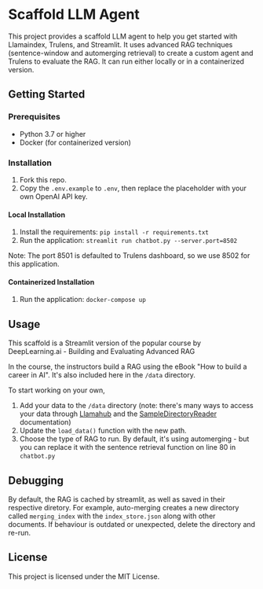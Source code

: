 # Scaffold LLM Agent

This project provides a scaffold LLM agent to help you get started with Llamaindex, Trulens, and Streamlit. It uses advanced RAG techniques (sentence-window and automerging retrieval) to create a custom agent and Trulens to evaluate the RAG. It can run either locally or in a containerized version.

## Getting Started

### Prerequisites

- Python 3.7 or higher
- Docker (for containerized version)

### Installation

1. Fork this repo.
2. Copy the `.env.example` to `.env`, then replace the placeholder with your own OpenAI API key.

#### Local Installation

1. Install the requirements: `pip install -r requirements.txt`
2. Run the application: `streamlit run chatbot.py --server.port=8502`

Note: The port 8501 is defaulted to Trulens dashboard, so we use 8502 for this application.

#### Containerized Installation

1. Run the application: `docker-compose up`

## Usage

This scaffold is a Streamlit version of the popular course by DeepLearning.ai - Building and Evaluating Advanced RAG

In the course, the instructors build a RAG using the eBook "How to build a career in AI". It's also included here in the `/data` directory.

To start working on your own,

1. Add your data to the `/data` directory (note: there's many ways to access your data through [Llamahub](https://llamahub.ai/) and the [SampleDirectoryReader](https://docs.llamaindex.ai/en/stable/examples/data_connectors/simple_directory_reader.html) documentation)
2. Update the `load_data()` function with the new path.
3. Choose the type of RAG to run. By default, it's using automerging - but you can replace it with the sentence retrieval function on line 80 in `chatbot.py`

## Debugging

By default, the RAG is cached by streamlit, as well as saved in their respective diretory. For example, auto-merging creates a new directory called `merging_index` with the `index_store.json` along with other documents. If behaviour is outdated or unexpected, delete the directory and re-run.

## License

This project is licensed under the MIT License.
